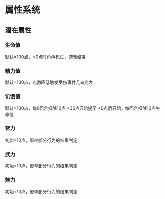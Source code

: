 # 属性系统

## 潜在属性

### 生命值

默认=100点，<0点时角色死亡，游戏结束

### 精力值

默认=100点，点数降低触发受伤事件几率变大

### 饥饿值

默认=100点，每8回合扣除10点
<30点开始提示
<0点后开始，每回合扣除10点生命值

### 智力

初始=10点，影响部分行为的结果判定

### 武力

初始=10点，影响部分行为的结果判定

### 魅力

初始=10点，影响部分行为的结果判定